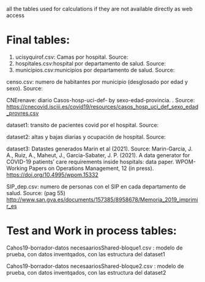 all the tables used for calculations if they are not available directly as web access
# Final tables:

1. ucisyquirof.csv: Camas por hospital. Source: 
1. hospitales.csv:hospital por departamento de salud. Source:
1. municipios.csv:municipios por departamento de salud. Source:

censo.csv: numero de habitantes por municipio (desglosado por edad y sexo). Source:

CNErenave:  diario Casos-hosp-uci-def- by sexo-edad-provincia. . Source: https://cnecovid.isciii.es/covid19/resources/casos_hosp_uci_def_sexo_edad_provres.csv

dataset1: transito de pacientes covid por el hospital. Source:

dataset2: altas y bajas diarias y ocupación de hospital. Source:

dataset3: Datastes generados Marin et al (2021). Source: Marin-Garcia, J. A., Ruiz, A., Maheut, J., Garcia-Sabater, J. P. (2021). A data generator for COVID-19 patients’ care requirements inside hospitals: data paper. WPOM-Working Papers on Operations Management, 12 (in press). https://doi.org/10.4995/wpom.15332

SIP_dep.csv: numero de personas con el SIP en cada departamento de salud. Source: (pag 55) http://www.san.gva.es/documents/157385/8958678/Memoria_2019_imprimir_es 

# Test and Work in process tables:
Cahos19-borrador-datos necesaariosShared-bloque1.csv  : modelo de prueba, con datos inventqados, con las estructura del dataset1

Cahos19-borrador-datos necesaariosShared-bloque2.csv  : modelo de prueba, con datos inventqados, con las estructura del dataset2
